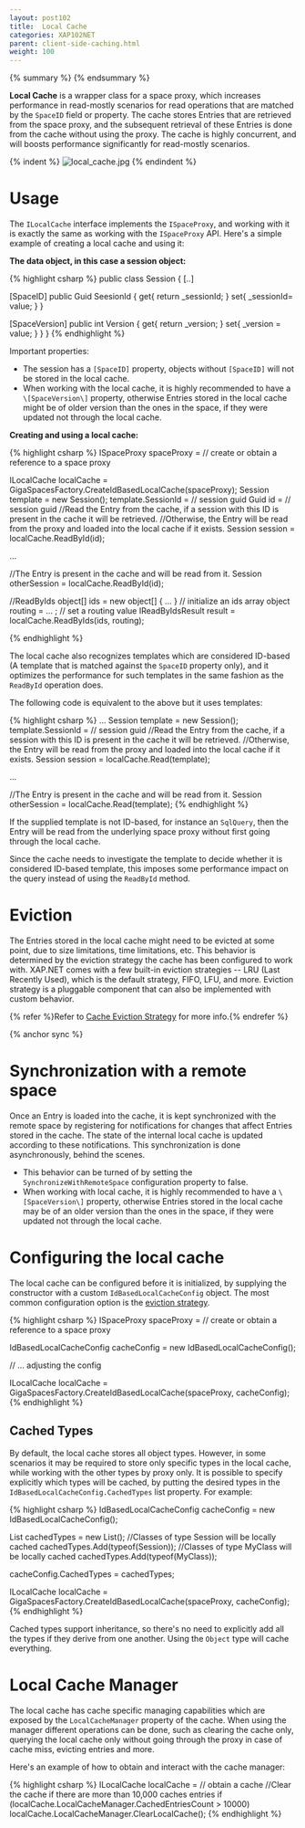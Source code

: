 ```yaml
---
layout: post102
title:  Local Cache
categories: XAP102NET
parent: client-side-caching.html
weight: 100
---
```



{% summary %} {% endsummary %}


**Local Cache** is a wrapper class for a space proxy, which increases performance in read-mostly scenarios for read operations that are matched by the `SpaceID` field or property. The cache stores Entries that are retrieved from the space proxy, and the subsequent retrieval of these Entries is done from the cache without using the proxy. The cache is highly concurrent, and will boosts performance significantly for read-mostly scenarios.


{% indent %}
![local_cache.jpg](/attachment_files/local_cache.jpg)
{% endindent %}


# Usage

The `ILocalCache` interface implements the `ISpaceProxy`, and working with it is exactly the same as working with the `ISpaceProxy` API. Here's a simple example of creating a local cache and using it:

**The data object, in this case a session object:**

{% highlight csharp %}
public class Session
{
  [..]

  [SpaceID]
  public Guid SeesionId
  {
    get{ return _sessionId; }
    set{ _sessionId= value; }
  }

  [SpaceVersion]
  public int Version
  {
    get{ return _version; }
    set{ _version = value; }
  }
}
{% endhighlight %}

Important properties:

- The session has a `[SpaceID]` property, objects without `[SpaceID]` will not be stored in the local cache.
- When working with the local cache, it is highly recommended to have a `\[SpaceVersion\]` property, otherwise Entries stored in the local cache might be of older version than the ones in the space, if they were updated not through the local cache.

**Creating and using a local cache:**

{% highlight csharp %}
ISpaceProxy spaceProxy = // create or obtain a reference to a space proxy

ILocalCache localCache = GigaSpacesFactory.CreateIdBasedLocalCache(spaceProxy);
Session template = new Session();
template.SessionId = // session guid
Guid id = // session guid
//Read the Entry from the cache, if a session with this ID is present in the cache it will be retrieved.
//Otherwise, the Entry will be read from the proxy and loaded into the local cache if it exists.
Session session = localCache.ReadById<Session>(id);

...

//The Entry is present in the cache and will be read from it.
Session otherSession = localCache.ReadById<Session>(id);

//ReadByIds
object[] ids = new object[] { ... } // initialize an ids array
object routing = ... ; // set a routing value
IReadByIdsResult<Session> result = localCache.ReadByIds<Session>(ids, routing);

{% endhighlight %}

The local cache also recognizes templates which are considered ID-based (A template that is matched against the `SpaceID` property only), and it optimizes the performance for such templates in the same fashion as the `ReadById` operation does.

The following code is equivalent to the above but it uses templates:

{% highlight csharp %}
...
Session template = new Session();
template.SessionId = // session guid
//Read the Entry from the cache, if a session with this ID is present in the cache it will be retrieved.
//Otherwise, the Entry will be read from the proxy and loaded into the local cache if it exists.
Session session = localCache.Read(template);

...

//The Entry is present in the cache and will be read from it.
Session otherSession = localCache.Read(template);
{% endhighlight %}

If the supplied template is not ID-based, for instance an `SqlQuery`, then the Entry will be read from the underlying space proxy without first going through the local cache.

Since the cache needs to investigate the template to decide whether it is considered ID-based template, this imposes some performance impact on the query instead of using the `ReadById` method.

# Eviction

The Entries stored in the local cache might need to be evicted at some point, due to size limitations, time limitations, etc. This behavior is determined by the eviction strategy the cache has been configured to work with. XAP.NET comes with a few built-in eviction strategies -- LRU (Last Recently Used), which is the default strategy, FIFO, LFU, and more. Eviction strategy is a pluggable component that can also be implemented with custom behavior.

{% refer %}Refer to [Cache Eviction Strategy](./cache-eviction-strategy.html) for more info.{% endrefer %}

{% anchor sync %}

# Synchronization with a remote space

Once an Entry is loaded into the cache, it is kept synchronized with the remote space by registering for notifications for changes that affect Entries stored in the cache. The state of the internal local cache is updated according to these notifications. This synchronization is done asynchronously, behind the scenes.

- This behavior can be turned of by setting the `SynchronizeWithRemoteSpace` configuration property to false.
- When working with local cache, it is highly recommended to have a `\[SpaceVersion\]` property, otherwise Entries stored in the local cache may be of an older version than the ones in the space, if they were updated not through the local cache.

# Configuring the local cache

The local cache can be configured before it is initialized, by supplying the constructor with a custom `IdBasedLocalCacheConfig` object. The most common configuration option is the [eviction strategy](./cache-eviction-strategy.html).

{% highlight csharp %}
ISpaceProxy spaceProxy = // create or obtain a reference to a space proxy

IdBasedLocalCacheConfig cacheConfig = new IdBasedLocalCacheConfig();

// ... adjusting the config

ILocalCache localCache = GigaSpacesFactory.CreateIdBasedLocalCache(spaceProxy, cacheConfig);
{% endhighlight %}

## Cached Types

By default, the local cache stores all object types. However, in some scenarios it may be required to store only specific types in the local cache, while working with the other types by proxy only. It is possible to specify explicitly which types will be cached, by putting the desired types in the `IdBasedLocalCacheConfig.CachedTypes` list property. For example:

{% highlight csharp %}
IdBasedLocalCacheConfig cacheConfig = new IdBasedLocalCacheConfig();

List<Type> cachedTypes = new List<Type>();
//Classes of type Session will be locally cached
cachedTypes.Add(typeof(Session));
//Classes of type MyClass will be locally cached
cachedTypes.Add(typeof(MyClass));

cacheConfig.CachedTypes = cachedTypes;

ILocalCache localCache = GigaSpacesFactory.CreateIdBasedLocalCache(spaceProxy, cacheConfig);
{% endhighlight %}

Cached types support inheritance, so there's no need to explicitly add all the types if they derive from one another. Using the `Object` type will cache everything.

# Local Cache Manager

The local cache has cache specific managing capabilities which are exposed by the `LocalCacheManager` property of the cache.
When using the manager different operations can be done, such as clearing the cache only, querying the local cache only without
going through the proxy in case of cache miss, evicting entries and more.

Here's an example of how to obtain and interact with the cache manager:

{% highlight csharp %}
ILocalCache localCache = // obtain a cache
//Clear the cache if there are more than 10,000 caches entries
if (localCache.LocalCacheManager.CachedEntriesCount > 10000)
  localCache.LocalCacheManager.ClearLocalCache();
{% endhighlight %}
